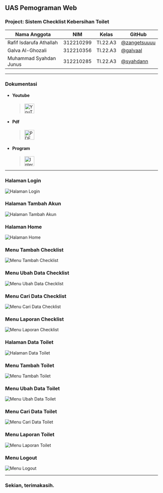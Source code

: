## UAS Pemograman Web

### Project: Sistem Checklist Kebersihan Toilet

<table>
  <thead>
    <tr>
      <th>Nama Anggota</th>
      <th>NIM</th>
      <th>Kelas</th>
      <th>GitHub</th>
    </tr>
  </thead>
  <tbody>
    <tr>
      <td>Rafif Isdarufa Athallah</td>
      <td>312210299</td>
      <td>TI.22.A3</td>
      <td><a href="https://github.com/zangetsuuuu/" target="_blank">@zangetsuuuu</a></td>
    </tr>
    <tr>
      <td>Galva Al-Ghozali</td>
      <td>312210356</td>
      <td>TI.22.A3</td>
      <td><a href="https://github.com/galvaal/" target="_blank">@galvaal</a></td>
    </tr>
    <tr>
      <td>Muhammad Syahdan Junus</td>
      <td>312210285</td>
      <td>TI.22.A3</td>
      <td><a href="https://github.com/syahdann/" target="_blank">@syahdann</a></td>
    </tr>
  </tbody>
</table>

---

### Dokumentasi

- #### Youtube

  > <a href="https://youtu.be/8b-JYDx8vTk?si=CMufyq76RXQkD6XI" target="_blank" style="margin-right: 12px;"><img src="./main/assets/images/youtube.svg" width="32" height="32" alt="YouTube Icon"></a>

- #### Pdf

  > <a href="https://drive.google.com/file/d/1ac8HDxNUvK8tua88XvHexSvJkICgWtF1/view?usp=drive_link" target="_blank"><img src="./main/assets/images/pdf.svg" width="32" height="32" alt="PDF Icon"></a>

- #### Program

  > <a href="https://toiletkita.my.id" target="_blank"><img src="./main/assets/images/internet.svg" width="32" height="32" alt="Internet Icon"></a>

---

### Halaman Login

![Halaman Login](./images/halaman_login.png)

### Halaman Tambah Akun

![Halaman Tambah Akun](./images/tambah_akun.png)

### Halaman Home

![Halaman Home](./images/halaman_home.png)

### Menu Tambah Checklist

![Menu Tambah Checklist](./images/tambah_checklist.png)

### Menu Ubah Data Checklist

![Menu Ubah Data Checklist](./images/ubah_data_checklist.png)

### Menu Cari Data Checklist

![Menu Cari Data Checklist](./images/cari_data_checklist.png)

### Menu Laporan Checklist

![Menu Laporan Checklist](./images/laporan_checklist.png)

### Halaman Data Toilet

![Halaman Data Toilet](./images/halaman_data_toilet.png)

### Menu Tambah Toilet

![Menu Tambah Toilet](./images/tambah_toilet.png)

### Menu Ubah Data Toilet

![Menu Ubah Data Toilet](./images/ubah_data_toilet.png)

### Menu Cari Data Toilet

![Menu Cari Data Toilet](./images/cari_data_toilet.png)

### Menu Laporan Toilet

![Menu Laporan Toilet](./images/laporan_toilet.png)

### Menu Logout

![Menu Logout](./images/logout.png)

---

### Sekian, terimakasih.